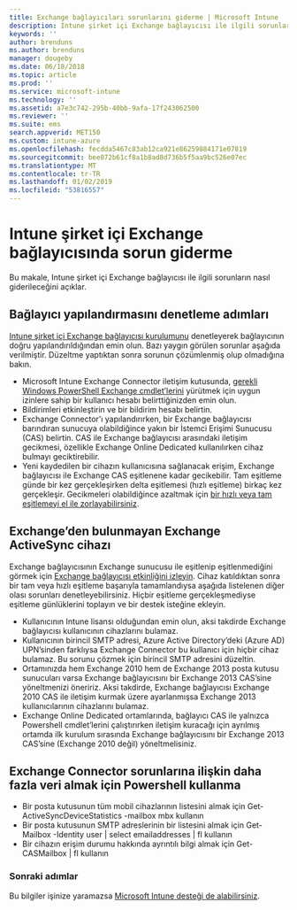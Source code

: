 ```yaml
---
title: Exchange bağlayıcıları sorunlarını giderme | Microsoft Intune
description: Intune şirket içi Exchange bağlayıcısı ile ilgili sorunları giderin.
keywords: ''
author: brenduns
ms.author: brenduns
manager: dougeby
ms.date: 06/18/2018
ms.topic: article
ms.prod: ''
ms.service: microsoft-intune
ms.technology: ''
ms.assetid: a7e3c742-295b-40bb-9afa-17f243062500
ms.reviewer: ''
ms.suite: ems
search.appverid: MET150
ms.custom: intune-azure
ms.openlocfilehash: fecdda5467c83ab12ca921e86259884171e07819
ms.sourcegitcommit: bee072b61cf8a1b8ad8d736b5f5aa9bc526e07ec
ms.translationtype: MT
ms.contentlocale: tr-TR
ms.lasthandoff: 01/02/2019
ms.locfileid: "53816557"
---
```

# <a name="troubleshoot-the-intune-on-premises-exchange-connector"></a>Intune şirket içi Exchange bağlayıcısında sorun giderme

Bu makale, Intune şirket içi Exchange bağlayıcısı ile ilgili sorunların nasıl giderileceğini açıklar.

## <a name="steps-for-checking-the-connector-configuration"></a>Bağlayıcı yapılandırmasını denetleme adımları 

[Intune şirket içi Exchange bağlayıcısı kurulumunu](exchange-connector-install.md) denetleyerek bağlayıcının doğru yapılandırıldığından emin olun. Bazı yaygın görülen sorunlar aşağıda verilmiştir. Düzeltme yaptıktan sonra sorunun çözümlenmiş olup olmadığına bakın.

 - Microsoft Intune Exchange Connector iletişim kutusunda, [gerekli Windows PowerShell Exchange cmdlet’lerini](exchange-connector-install.md#exchange-cmdlet-requirements) yürütmek için uygun izinlere sahip bir kullanıcı hesabı belirttiğinizden emin olun.
- Bildirimleri etkinleştirin ve bir bildirim hesabı belirtin.
 - Exchange Connector’ı yapılandırırken, bir Exchange bağlayıcısı barındıran sunucuya olabildiğince yakın bir İstemci Erişimi Sunucusu (CAS) belirtin. CAS ile Exchange bağlayıcısı arasındaki iletişim gecikmesi, özellikle Exchange Online Dedicated kullanılırken cihaz bulmayı geciktirebilir.
 - Yeni kaydedilen bir cihazın kullanıcısına sağlanacak erişim, Exchange bağlayıcısı ile Exchange CAS eşitlenene kadar gecikebilir. Tam eşitleme günde bir kez gerçekleşirken delta eşitlemesi (hızlı eşitleme) birkaç kez gerçekleşir.  Gecikmeleri olabildiğince azaltmak için [bir hızlı veya tam eşitlemeyi el ile zorlayabilirsiniz](exchange-connector-install.md#manually-force-a-quick-sync-or-full-sync).
 
## <a name="exchange-activesync-device-not-discovered-from-exchange"></a>Exchange’den bulunmayan Exchange ActiveSync cihazı
Exchange bağlayıcısının Exchange sunucusu ile eşitlenip eşitlenmediğini görmek için [Exchange bağlayıcısı etkinliğini izleyin](exchange-connector-install.md#on-premises-exchange-connector-high-availability-support). Cihaz katıldıktan sonra bir tam veya hızlı eşitleme başarıyla tamamlandıysa aşağıda listelenen diğer olası sorunları denetleyebilirsiniz. Hiçbir eşitleme gerçekleşmediyse eşitleme günlüklerini toplayın ve bir destek isteğine ekleyin.

 - Kullanıcının Intune lisansı olduğundan emin olun, aksi takdirde Exchange bağlayıcısı kullanıcının cihazlarını bulamaz.
 - Kullanıcının birincil SMTP adresi, Azure Active Directory’deki (Azure AD) UPN’sinden farklıysa Exchange Connector bu kullanıcı için hiçbir cihaz bulamaz. Bu sorunu çözmek için birincil SMTP adresini düzeltin.
 - Ortamınızda hem Exchange 2010 hem de Exchange 2013 posta kutusu sunucuları varsa Exchange bağlayıcısını bir Exchange 2013 CAS’sine yöneltmenizi öneririz. Aksi takdirde, Exchange bağlayıcısı Exchange 2010 CAS ile iletişim kurmak üzere ayarlanmışsa Exchange 2013 kullanıcılarının cihazlarını bulamaz. 
- Exchange Online Dedicated ortamlarında, bağlayıcı CAS ile yalnızca Powershell cmdlet’lerini çalıştırırken iletişim kuracağı için ayrılmış ortamda ilk kurulum sırasında Exchange bağlayıcısını bir Exchange 2013 CAS’sine (Exchange 2010 değil) yöneltmelisiniz.


## <a name="using-powershell-to-get-more-data-on-exchange-connector-issues"></a>Exchange Connector sorunlarına ilişkin daha fazla veri almak için Powershell kullanma
- Bir posta kutusunun tüm mobil cihazlarının listesini almak için Get-ActiveSyncDeviceStatistics -mailbox mbx kullanın
- Bir posta kutusunun SMTP adreslerinin bir listesini almak için Get-Mailbox -Identity user | select emailaddresses | fl kullanın
- Bir cihazın erişim durumu hakkında ayrıntılı bilgi almak için Get-CASMailbox <upn> | fl kullanın

### <a name="next-steps"></a>Sonraki adımlar
Bu bilgiler işinize yaramazsa [Microsoft Intune desteği de alabilirsiniz](get-support.md).
